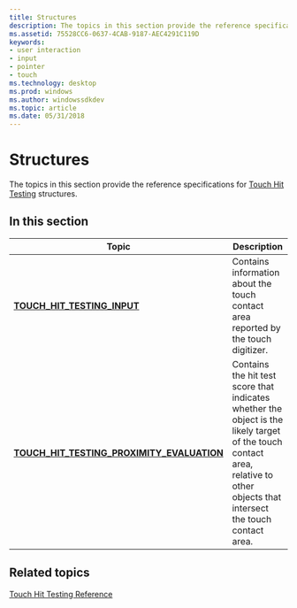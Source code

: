 ```yaml
---
title: Structures
description: The topics in this section provide the reference specifications for Touch Hit Testing structures.
ms.assetid: 75528CC6-0637-4CAB-9187-AEC4291C119D
keywords:
- user interaction
- input
- pointer
- touch
ms.technology: desktop
ms.prod: windows
ms.author: windowssdkdev
ms.topic: article
ms.date: 05/31/2018
---
```


# Structures

The topics in this section provide the reference specifications for [Touch Hit Testing](https://msdn.microsoft.com/library/windows/desktop/hh437255) structures.

## In this section



| Topic                                                                                                   | Description                                                                                                                                                                               |
|---------------------------------------------------------------------------------------------------------|-------------------------------------------------------------------------------------------------------------------------------------------------------------------------------------------|
| [**TOUCH\_HIT\_TESTING\_INPUT**](/windows/desktop/api/winuser/ns-winuser-tagtouch_hit_testing_input)<br/>                                | Contains information about the touch contact area reported by the touch digitizer.<br/>                                                                                             |
| [**TOUCH\_HIT\_TESTING\_PROXIMITY\_EVALUATION**](/windows/desktop/api/winuser/ns-winuser-tagtouch_hit_testing_proximity_evaluation)<br/> | Contains the hit test score that indicates whether the object is the likely target of the touch contact area, relative to other objects that intersect the touch contact area.<br/> |



 

## Related topics

<dl> <dt>

[Touch Hit Testing Reference](reference.md)
</dt> </dl>

 

 





